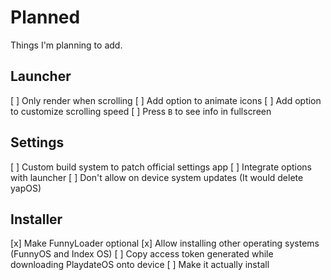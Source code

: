 # Planned

Things I'm planning to add.

## Launcher

[ ] Only render when scrolling
[ ] Add option to animate icons
[ ] Add option to customize scrolling speed
[ ] Press `B` to see info in fullscreen

## Settings

[ ] Custom build system to patch official settings app
[ ] Integrate options with launcher
[ ] Don't allow on device system updates (It would delete yapOS)

## Installer

[x] Make FunnyLoader optional
[x] Allow installing other operating systems (FunnyOS and Index OS)
[ ] Copy access token generated while downloading PlaydateOS onto device
[ ] Make it actually install
